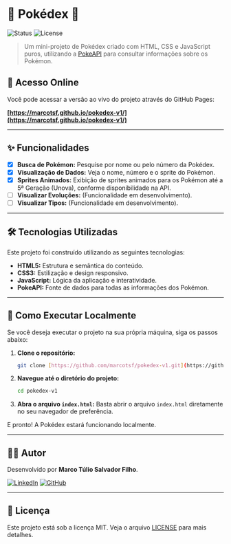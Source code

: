 # 🍃 Pokédex 🍃

![Status](https://img.shields.io/badge/status-em--desenvolvimento-yellow)
![License](https://img.shields.io/badge/license-MIT-blue)

> Um mini-projeto de Pokédex criado com HTML, CSS e JavaScript puros, utilizando a [PokeAPI](https://pokeapi.co/) para consultar informações sobre os Pokémon.

## 🚀 Acesso Online

Você pode acessar a versão ao vivo do projeto através do GitHub Pages:

**[https://marcotsf.github.io/pokedex-v1/](https://marcotsf.github.io/pokedex-v1/)**

---

## ✨ Funcionalidades

-   [x] **Busca de Pokémon:** Pesquise por nome ou pelo número da Pokédex.
-   [x] **Visualização de Dados:** Veja o nome, número e o sprite do Pokémon.
-   [x] **Sprites Animados:** Exibição de sprites animados para os Pokémon até a 5ª Geração (Unova), conforme disponibilidade na API.
-   [ ] **Visualizar Evoluções:** (Funcionalidade em desenvolvimento).
-   [ ] **Visualizar Tipos:** (Funcionalidade em desenvolvimento).

---

## 🛠️ Tecnologias Utilizadas

Este projeto foi construído utilizando as seguintes tecnologias:

-   **HTML5:** Estrutura e semântica do conteúdo.
-   **CSS3:** Estilização e design responsivo.
-   **JavaScript:** Lógica da aplicação e interatividade.
-   **PokeAPI:** Fonte de dados para todas as informações dos Pokémon.

---

## 🔧 Como Executar Localmente

Se você deseja executar o projeto na sua própria máquina, siga os passos abaixo:

1.  **Clone o repositório:**
    ```bash
    git clone [https://github.com/marcotsf/pokedex-v1.git](https://github.com/marcotsf/pokedex-v1.git)
    ```

2.  **Navegue até o diretório do projeto:**
    ```bash
    cd pokedex-v1
    ```

3.  **Abra o arquivo `index.html`:**
    Basta abrir o arquivo `index.html` diretamente no seu navegador de preferência.

E pronto! A Pokédex estará funcionando localmente.

---

## 👨‍💻 Autor

Desenvolvido por **Marco Túlio Salvador Filho**.

[![LinkedIn](https://img.shields.io/badge/LinkedIn-0077B5?style=for-the-badge&logo=linkedin&logoColor=white)](https://www.linkedin.com/in/marcotsf/)
[![GitHub](https://img.shields.io/badge/GitHub-181717?style=for-the-badge&logo=github&logoColor=white)](https://github.com/marcotsf)

---

## 📝 Licença

Este projeto está sob a licença MIT. Veja o arquivo [LICENSE](LICENSE.md) para mais detalhes.
